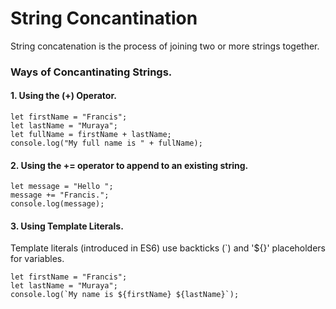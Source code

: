 # String Concantination 
String concatenation is the process of joining two or more strings together.
### Ways of Concantinating Strings.

#### 1. Using the (+) Operator.

```
let firstName = "Francis";
let lastName = "Muraya";
let fullName = firstName + lastName;
console.log("My full name is " + fullName);
```

#### 2. Using the += operator to append to an existing string.

```
let message = "Hello ";
message += "Francis.";
console.log(message);
```

#### 3. Using Template Literals.

Template literals (introduced in ES6) use backticks (`) and '${}' placeholders for variables.

```
let firstName = "Francis";
let lastName = "Muraya";
console.log(`My name is ${firstName} ${lastName}`);
```




